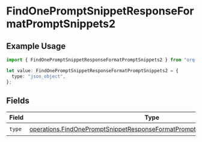 # FindOnePromptSnippetResponseFormatPromptSnippets2

## Example Usage

```typescript
import { FindOnePromptSnippetResponseFormatPromptSnippets2 } from "orq-poc-typescript-multi-env-version/models/operations";

let value: FindOnePromptSnippetResponseFormatPromptSnippets2 = {
  type: "json_object",
};
```

## Fields

| Field                                                                                                                                                                    | Type                                                                                                                                                                     | Required                                                                                                                                                                 | Description                                                                                                                                                              |
| ------------------------------------------------------------------------------------------------------------------------------------------------------------------------ | ------------------------------------------------------------------------------------------------------------------------------------------------------------------------ | ------------------------------------------------------------------------------------------------------------------------------------------------------------------------ | ------------------------------------------------------------------------------------------------------------------------------------------------------------------------ |
| `type`                                                                                                                                                                   | [operations.FindOnePromptSnippetResponseFormatPromptSnippetsResponse200Type](../../models/operations/findonepromptsnippetresponseformatpromptsnippetsresponse200type.md) | :heavy_check_mark:                                                                                                                                                       | N/A                                                                                                                                                                      |